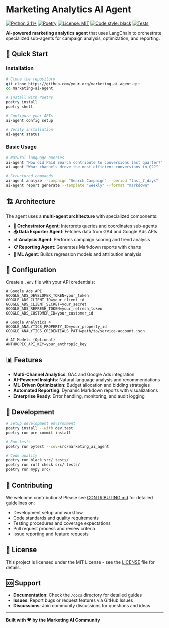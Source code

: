 # Marketing Analytics AI Agent

[![Python 3.11+](https://img.shields.io/badge/python-3.11+-blue.svg)](https://www.python.org/downloads/)
[![Poetry](https://img.shields.io/badge/dependency%20manager-poetry-blue.svg)](https://python-poetry.org/)
[![License: MIT](https://img.shields.io/badge/License-MIT-yellow.svg)](https://opensource.org/licenses/MIT)
[![Code style: black](https://img.shields.io/badge/code%20style-black-000000.svg)](https://github.com/psf/black)
[![Tests](https://img.shields.io/badge/tests-pytest-green.svg)](https://pytest.org/)

**AI-powered marketing analytics agent** that uses LangChain to orchestrate specialized sub-agents for campaign analysis, optimization, and reporting.

## 🚀 Quick Start

### Installation

```bash
# Clone the repository
git clone https://github.com/your-org/marketing-ai-agent.git
cd marketing-ai-agent

# Install with Poetry
poetry install
poetry shell

# Configure your APIs
ai-agent config setup

# Verify installation
ai-agent status
```

### Basic Usage

```bash
# Natural language queries
ai-agent "How did Paid Search contribute to conversions last quarter?"
ai-agent "What channels drove the most efficient conversions in Q2?"

# Structured commands
ai-agent analyze --campaign "Search Campaign" --period "last_7_days"
ai-agent report generate --template "weekly" --format "markdown"
```

## 🏗️ Architecture

The agent uses a **multi-agent architecture** with specialized components:

- **🎯 Orchestrator Agent**: Interprets queries and coordinates sub-agents
- **📤 Data Exporter Agent**: Fetches data from GA4 and Google Ads APIs
- **📊 Analysis Agent**: Performs campaign scoring and trend analysis
- **📋 Reporting Agent**: Generates Markdown reports with charts
- **🤖 ML Agent**: Builds regression models and attribution analysis

## 🔧 Configuration

Create a `.env` file with your API credentials:

```env
# Google Ads API
GOOGLE_ADS_DEVELOPER_TOKEN=your_token
GOOGLE_ADS_CLIENT_ID=your_client_id
GOOGLE_ADS_CLIENT_SECRET=your_secret
GOOGLE_ADS_REFRESH_TOKEN=your_refresh_token
GOOGLE_ADS_CUSTOMER_ID=your_customer_id

# Google Analytics 4
GOOGLE_ANALYTICS_PROPERTY_ID=your_property_id
GOOGLE_ANALYTICS_CREDENTIALS_PATH=path/to/service-account.json

# AI Models (Optional)
ANTHROPIC_API_KEY=your_anthropic_key
```

## 📊 Features

- **Multi-Channel Analytics**: GA4 and Google Ads integration
- **AI-Powered Insights**: Natural language analysis and recommendations
- **ML-Driven Optimization**: Budget allocation and bidding strategies
- **Automated Reporting**: Dynamic Markdown reports with visualizations
- **Enterprise Ready**: Error handling, monitoring, and audit logging

## 🧪 Development

```bash
# Setup development environment
poetry install --with dev,test
poetry run pre-commit install

# Run tests
poetry run pytest --cov=src/marketing_ai_agent

# Code quality
poetry run black src/ tests/
poetry run ruff check src/ tests/
poetry run mypy src/
```

## 🤝 Contributing

We welcome contributions! Please see [CONTRIBUTING.md](CONTRIBUTING.md) for detailed guidelines on:

- Development setup and workflow
- Code standards and quality requirements
- Testing procedures and coverage expectations
- Pull request process and review criteria
- Issue reporting and feature requests

## 📄 License

This project is licensed under the MIT License - see the [LICENSE](LICENSE) file for details.

## 🆘 Support

- **Documentation**: Check the `/docs` directory for detailed guides
- **Issues**: Report bugs or request features via GitHub Issues
- **Discussions**: Join community discussions for questions and ideas

---

**Built with ❤️ by the Marketing AI Community**